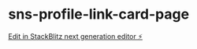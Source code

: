 # sns-profile-link-card-page

[Edit in StackBlitz next generation editor ⚡️](https://stackblitz.com/~/github.com/bunkaich/sns-profile-link-card-page)